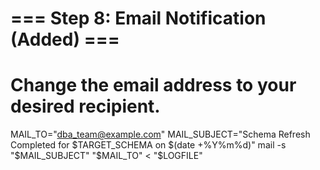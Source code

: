 # === Step 8: Email Notification (Added) ===
# Change the email address to your desired recipient.
MAIL_TO="dba_team@example.com"
MAIL_SUBJECT="Schema Refresh Completed for $TARGET_SCHEMA on $(date +%Y%m%d)"
mail -s "$MAIL_SUBJECT" "$MAIL_TO" < "$LOGFILE"
